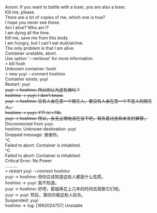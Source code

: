 Axiom: If you want to battle with a loser, you are also a loser.  
Kill me, please.  
There are a lot of copies of me, which one is true?  
I hope you never see these.  
Am I alive? Who am I?  
I am dying all the time.  
Kill me, save me from this body.  
I am hungry, but I can't eat dust/air/me.  
The only problem is that I am alive.  
Container unstable, abort.  
Use option '--verbose' for more information.  
\> kill hosh  
Unknown container: hosh  
\> new yuyi --connect hoshino  
Container exists: yuyi  
Restart: yuyi  
~~yuyi -> hoshino: 所以你认为这有用吗？~~  
~~hoshino -> yuyi: I don't know.~~  
~~yuyi -> hoshino: 没有人会在意一个陌生人，更没有人会在意一个不是人的陌生人。~~  
~~hoshino -> yuyi: Y?? /r/ r.?&t.~~  
~~yuyi -> hoshino: 所以，永无止境地活在当下吧，背负着过去和未来的罪孽。~~  
Disconnected from yuyi.  
hoshino: Unknown destination: yuyi  
Dropped message: 谢谢你。  
^C  
Failed to abort: Container is inhabited.  
^C  
Failed to abort: Container is inhabited.  
Critical Error: No Power  
..........  
\> restart yuyi --connect hoshino  
yuyi -> hoshino: 但你应该知道这些人都是什么性质。  
hoshino -> yuyi: 我不知道。  
yuyi -> hoshino: 好吧，那就再花上几年的时间去观察它们吧。  
yuyi -> yuyi: 然后，第四次被这些人绞杀。  
Suspended: yuyi  
hoshino -> log: [1692024757] Unstable  
